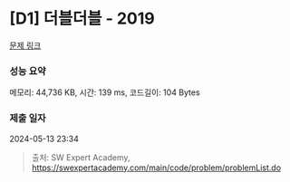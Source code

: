 # [D1] 더블더블 - 2019 

[문제 링크](https://swexpertacademy.com/main/code/problem/problemDetail.do?contestProbId=AV5QDEX6AqwDFAUq) 

### 성능 요약

메모리: 44,736 KB, 시간: 139 ms, 코드길이: 104 Bytes

### 제출 일자

2024-05-13 23:34



> 출처: SW Expert Academy, https://swexpertacademy.com/main/code/problem/problemList.do